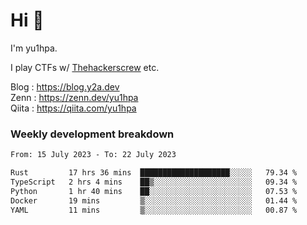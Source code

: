 # Hi 👋

I'm yu1hpa.

I play CTFs w/ [Thehackerscrew](https://www.thehackerscrew.team/) etc.

Blog : https://blog.y2a.dev  
Zenn : https://zenn.dev/yu1hpa  
Qiita : https://qiita.com/yu1hpa  

### Weekly development breakdown

<!--START_SECTION:waka-->

```txt
From: 15 July 2023 - To: 22 July 2023

Rust         17 hrs 36 mins  ████████████████████░░░░░   79.34 %
TypeScript   2 hrs 4 mins    ██▒░░░░░░░░░░░░░░░░░░░░░░   09.34 %
Python       1 hr 40 mins    ██░░░░░░░░░░░░░░░░░░░░░░░   07.53 %
Docker       19 mins         ▒░░░░░░░░░░░░░░░░░░░░░░░░   01.44 %
YAML         11 mins         ▒░░░░░░░░░░░░░░░░░░░░░░░░   00.87 %
```

<!--END_SECTION:waka-->

